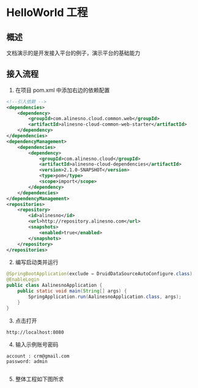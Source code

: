 # HelloWorld 工程

<!-- 用于开发人员项目指引工程，开发并不需要了解整个平台架构及内部结构，此对开发透明化， -->
<!-- 开发针对文档的示例及代码生成器即可生成现成代码，进行二次开发，无需要从零配置，更专注业务实现。 -->

## 概述

文档演示的是开发接入平台的例子，演示平台的基础能力

## 接入流程

1. 在项目 pom.xml 中添加右边的依赖配置

```xml
<!--引入依赖 -->
<dependencies>
	<dependency>
		<groupId>com.alinesno.cloud.common.web</groupId>
		<artifactId>alinesno-cloud-common-web-starter</artifactId>
	</dependency>
</dependencies>
<dependencyManagement>
	<dependencies>
		<dependency>
			<groupId>com.alinesno.cloud</groupId>
			<artifactId>alinesno-cloud-dependencies</artifactId>
			<version>2.1.0-SNAPSHOT</version>
			<type>pom</type>
			<scope>import</scope>
		</dependency>
	</dependencies>
</dependencyManagement>
<repositories>
	<repository>
		<id>alinesno</id>
		<url>http://repository.alinesno.com</url>
		<snapshots>
			<enabled>true</enabled>
		</snapshots>
	</repository>
</repositories>
```

2. 编写启动类并运行

```java
@SpringBootApplication(exclude = DruidDataSourceAutoConfigure.class)
@EnableLogin
public class AalinesnoApplication {
	public static void main(String[] args) {
		SpringApplication.run(AalinesnoApplication.class, args);
	}
}
```

3. 点击打开

```html
http://localhost:8080
```

4. 输入示例账号密码

```
account : crm@gmail.com
password: admin
```

<img :src="$withBase('/technique/04_project_demo_02.png')">

5. 整体工程如下图所求

<img :src="$withBase('/technique/04_project_demo_01.png')">
